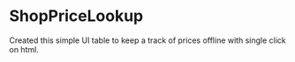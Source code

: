 # ShopPriceLookup

Created this simple UI table to keep a track of prices offline with single click on html.
